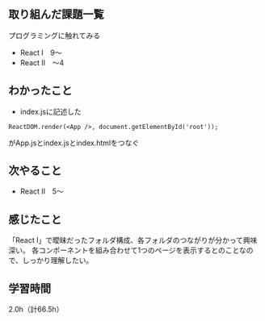 ## 取り組んだ課題一覧
プログラミングに触れてみる
- React I　9～
- React II　～4

## わかったこと
- index.jsに記述した
```
ReactDOM.render(<App />, document.getElementById('root'));
```
がApp.jsとindex.jsとindex.htmlをつなぐ

## 次やること
- React II　5～

## 感じたこと
「React I」で曖昧だったフォルダ構成、各フォルダのつながりが分かって興味深い。
各コンポーネントを組み合わせて1つのページを表示するとのことなので、しっかり理解したい。

## 学習時間
2.0h（計66.5h）
